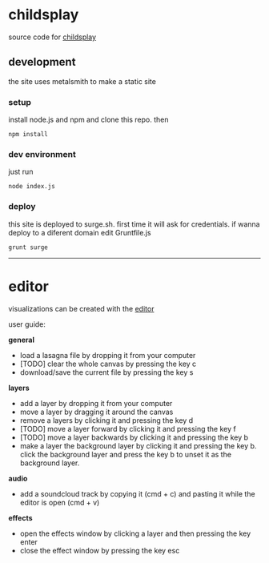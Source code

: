 # childsplay

source code for [childsplay](http://bemorechildish.surge.sh)

## development
the site uses metalsmith to make a static site

### setup
install node.js and npm and clone this repo. then

```
npm install
```

### dev environment
just run

```
node index.js
```

### deploy
this site is deployed to surge.sh. first time it will ask for
credentials. if wanna deploy to a diferent domain edit Gruntfile.js

```
grunt surge
```

---


# editor
visualizations can be created with the [editor](http://bemorechildish.surge.sh/𝔩𝔞𝔰𝔞𝔤𝔫𝔞/)

user guide:

**general**
- load a lasagna file by dropping it from your computer
- [TODO] clear the whole canvas by pressing the key c
- download/save the current file by pressing the key s

**layers**
- add a layer by dropping it from your computer
- move a layer by dragging it around the canvas
- remove a layers by clicking it and pressing the key d
- [TODO] move a layer forward by clicking it and pressing the key f
- [TODO] move a layer backwards by clicking it and pressing the key b
- make a layer the background layer by clicking it and
pressing the key b. click the background layer and press the
key b to unset it as the background layer.

**audio**
- add a soundcloud track by copying it (cmd + c) and pasting it
while the editor is open (cmd + v)

**effects**
- open the effects window by clicking a layer and then
pressing the key enter
- close the effect window by pressing the key esc
